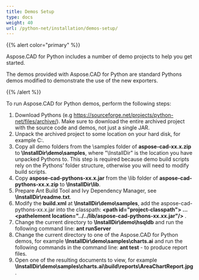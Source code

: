 ```yaml
---
title: Demos Setup
type: docs
weight: 40
url: /python-net/installation/demos-setup/
---
```


{{% alert color="primary" %}}

Aspose.CAD for Python includes a number of demo projects to help you get started.

The demos provided with Aspose.CAD for Python are standard Pythons demos modified to demonstrate the use of the new exporters.

{{% /alert %}}

To run Aspose.CAD for Python demos, perform the following steps:

1. Download Pythons (e.g https://sourceforge.net/projects/python-net/files/archive/). Make sure to download the entire archived project with the source code and demos, not just a single JAR.
1. Unpack the archived project to some location on your hard disk, for example C:\.
1. Copy all demo folders from the \samples folder of **aspose-cad-xx.x.zip** to **\InstallDir\demo\samples**, where "\InstallDir" is the location you have unpacked Pythons to. This step is required because demo build scripts rely on the Pythons’ folder structure, otherwise you will need to modify build scripts.
1. Copy **aspose-cad-pythons-xx.x.jar** from the \lib folder of **aspose-cad-pythons-xx.x.zip** to **\InstallDir\lib**.
1. Prepare Ant Build Tool and Ivy Dependency Manager, see **\InstallDir\readme.txt**.
1. Modify the **build.xml** at **\InstallDir\demo\samples**, add the aspose-cad-pythons-xx.x.jar into the classpath:
   **\<path id="project-classpath"> ... \<pathelement location="../../lib/aspose-cad-pythons-xx.xx.jar"/> </path>**.
1. Change the current directory to **\InstallDir\demo\hsqldb** and run the following command line:
   **ant runServer**
1. Change the current directory to one of the Aspose.CAD for Python demos, for example **\InstallDir\demo\samples\charts.ai** and run the following commands in the command line:
   **ant test** - to produce report files.
1. Open one of the resulting documents to view, for example **\InstallDir\demo\samples\charts.ai\build\reports\AreaChartReport.jpg**.
